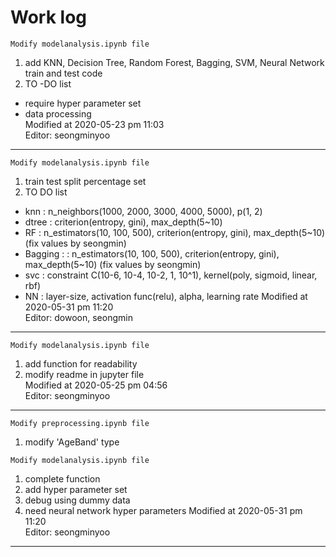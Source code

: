 # Work log
`Modify modelanalysis.ipynb file`
1. add KNN, Decision Tree, Random Forest, Bagging, SVM, Neural Network train and test code   
2. TO -DO list   
+ require hyper parameter set   
+ data processing   
Modified at 2020-05-23 pm 11:03   
Editor: seongminyoo   
***
`Modify modelanalysis.ipynb file`
1. train test split percentage set
2. TO DO list
+ knn   : n_neighbors(1000, 2000, 3000, 4000, 5000), p(1, 2)
+ dtree : criterion(entropy, gini), max_depth(5~10)
+ RF    : n_estimators(10, 100, 500), criterion(entropy, gini), max_depth(5~10) (fix values by seongmin)
+ Bagging : : n_estimators(10, 100, 500), criterion(entropy, gini), max_depth(5~10) (fix values by seongmin)
+ svc   : constraint C(10-6, 10-4, 10-2, 1, 10^1), kernel(poly, sigmoid, linear, rbf)
+ NN    : layer-size, activation func(relu), alpha, learning rate 
Modified at 2020-05-31 pm 11:20   
Editor: dowoon, seongmin
***
`Modify modelanalysis.ipynb file`
1. add function for readability   
2. modify readme in jupyter file   
Modified at 2020-05-25 pm 04:56      
Editor: seongminyoo   
***
`Modify preprocessing.ipynb file`
1. modify 'AgeBand' type

`Modify modelanalysis.ipynb file`
1. complete function 
2. add hyper parameter set   
3. debug using dummy data
4. need neural network hyper parameters
Modified at 2020-05-31 pm 11:20      
Editor: seongminyoo
***
